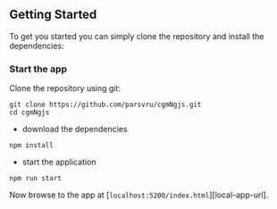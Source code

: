 
## Getting Started

To get you started you can simply clone the repository and install the dependencies:

### Start the app

Clone the repository using git:

```
git clone https://github.com/parsvru/cgmNgjs.git
cd cgmNgjs
```
- download the dependencies
```
npm install
```
- start the application
```
npm run start
```

Now browse to the app at [`localhost:5200/index.html`][local-app-url].


